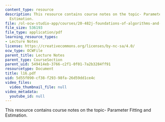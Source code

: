 ```yaml
---
content_type: resource
description: This resource contains course notes on the topic- Parameter Fitting and
  Estimation.
file: /ol-ocw-studio-app/courses/20-482j-foundations-of-algorithms-and-computational-techniques-in-systems-biology-spring-2006/5d55f090cf38f29398fa26d59dd1ce4c_l16.pdf
file_size: 536193
file_type: application/pdf
learning_resource_types:
- Lecture Notes
license: https://creativecommons.org/licenses/by-nc-sa/4.0/
ocw_type: OCWFile
parent_title: Lecture Notes
parent_type: CourseSection
parent_uid: 549414eb-3766-c2f1-0f01-7a2b3284ff91
resourcetype: Document
title: l16.pdf
uid: 5d55f090-cf38-f293-98fa-26d59dd1ce4c
video_files:
  video_thumbnail_file: null
video_metadata:
  youtube_id: null
---
```

This resource contains course notes on the topic- Parameter Fitting and Estimation.